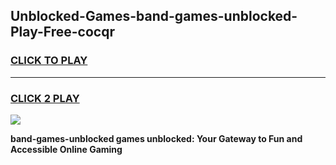 
## Unblocked-Games-band-games-unblocked-Play-Free-cocqr
<h3>
<a href="https://premium76.site?title=band-games-unblocked&ref=20A">CLICK TO PLAY</a></h3>
<hr>

<h3>
<a href="https://premium76.site?title=band-games-unblocked&ref=20A">CLICK 2 PLAY</a>
  
</h3>

<a href="https://premium76.site?title=band-games-unblocked&ref=20A"><img src="https://clearcache.store/games.png"></a>


**band-games-unblocked games unblocked: Your Gateway to Fun and Accessible Online Gaming**
